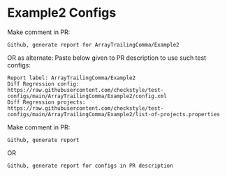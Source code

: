 # Example2 Configs
Make comment in PR:
```
Github, generate report for ArrayTrailingComma/Example2
```
OR as alternate:
Paste below given to PR description to use such test configs:
```
Report label: ArrayTrailingComma/Example2
Diff Regression config: https://raw.githubusercontent.com/checkstyle/test-configs/main/ArrayTrailingComma/Example2/config.xml
Diff Regression projects: https://raw.githubusercontent.com/checkstyle/test-configs/main/ArrayTrailingComma/Example2/list-of-projects.properties
```
Make comment in PR:
```
Github, generate report
```
OR
```
Github, generate report for configs in PR description
```
